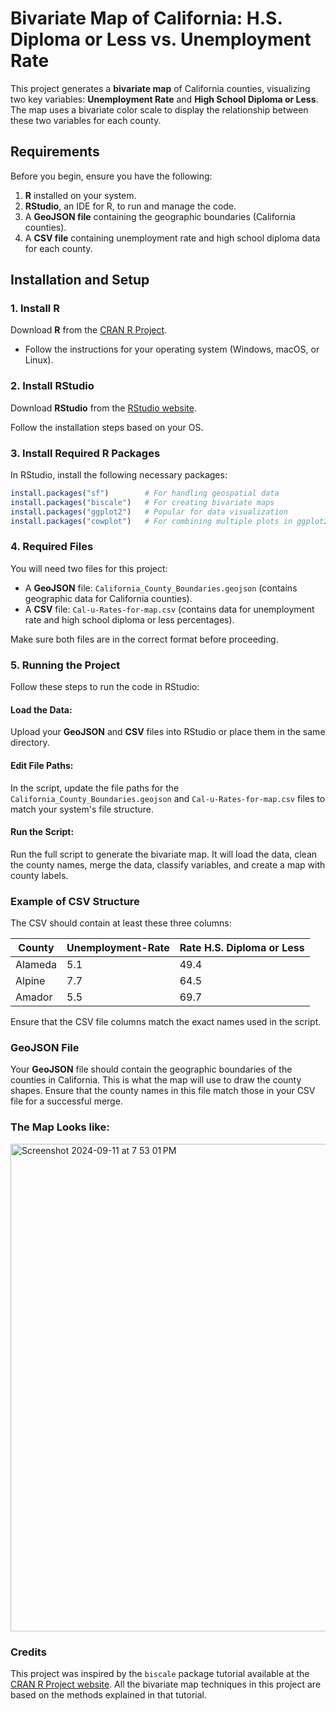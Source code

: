 # Bivariate Map of California: H.S. Diploma or Less vs. Unemployment Rate

This project generates a **bivariate map** of California counties, visualizing two key variables: **Unemployment Rate** and **High School Diploma or Less**. The map uses a bivariate color scale to display the relationship between these two variables for each county.

## Requirements

Before you begin, ensure you have the following:

1. **R** installed on your system.
2. **RStudio**, an IDE for R, to run and manage the code.
3. A **GeoJSON file** containing the geographic boundaries (California counties).
4. A **CSV file** containing unemployment rate and high school diploma data for each county.

## Installation and Setup

### 1. Install R

Download **R** from the [CRAN R Project](https://cran.r-project.org/).

- Follow the instructions for your operating system (Windows, macOS, or Linux).

### 2. Install RStudio

Download **RStudio** from the [RStudio website](https://www.rstudio.com/products/rstudio/download/).

Follow the installation steps based on your OS.

### 3. Install Required R Packages

In RStudio, install the following necessary packages:

```r
install.packages("sf")        # For handling geospatial data
install.packages("biscale")   # For creating bivariate maps
install.packages("ggplot2")   # Popular for data visualization
install.packages("cowplot")   # For combining multiple plots in ggplot2
```

### 4. Required Files

You will need two files for this project:

- A **GeoJSON** file: `California_County_Boundaries.geojson` (contains geographic data for California counties).
- A **CSV** file: `Cal-u-Rates-for-map.csv` (contains data for unemployment rate and high school diploma or less percentages).

Make sure both files are in the correct format before proceeding.

### 5. Running the Project

Follow these steps to run the code in RStudio:

#### Load the Data:
Upload your **GeoJSON** and **CSV** files into RStudio or place them in the same directory.

#### Edit File Paths:

In the script, update the file paths for the `California_County_Boundaries.geojson` and `Cal-u-Rates-for-map.csv` files to match your system's file structure.

#### Run the Script:

Run the full script to generate the bivariate map. It will load the data, clean the county names, merge the data, classify variables, and create a map with county labels.

### Example of CSV Structure

The CSV should contain at least these three columns:

| County   | Unemployment-Rate | Rate H.S. Diploma or Less |
|----------|-------------------|---------------------------|
| Alameda  | 5.1               | 49.4                      |
| Alpine   | 7.7               | 64.5                      |
| Amador   | 5.5               | 69.7                      |

Ensure that the CSV file columns match the exact names used in the script.

### GeoJSON File

Your **GeoJSON** file should contain the geographic boundaries of the counties in California. This is what the map will use to draw the county shapes. Ensure that the county names in this file match those in your CSV file for a successful merge.

### The Map Looks like:
<img width="780" alt="Screenshot 2024-09-11 at 7 53 01 PM" src="https://github.com/user-attachments/assets/7b5936a3-6a38-4a8d-b38c-449b6b3df337">


### Credits

This project was inspired by the `biscale` package tutorial available at the [CRAN R Project website](https://cran.r-project.org/web/packages/biscale/vignettes/biscale.html). All the bivariate map techniques in this project are based on the methods explained in that tutorial.
